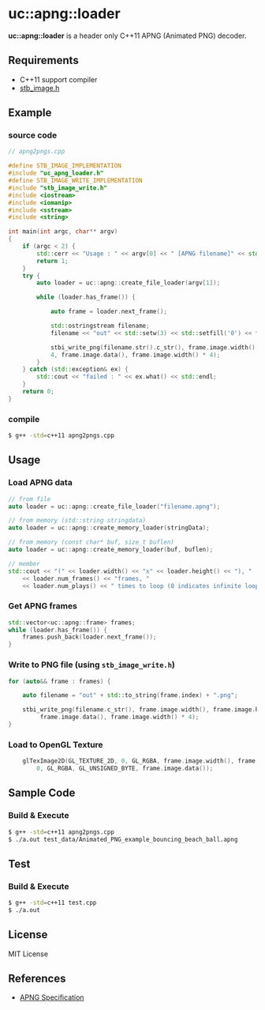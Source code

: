 # uc::apng::loader
**uc::apng::loader** is a header only C++11  APNG (Animated PNG) decoder.

## Requirements

* C++11 support compiler
* [stb_image.h](https://github.com/nothings/stb)

## Example

### source code

```cpp
// apng2pngs.cpp

#define STB_IMAGE_IMPLEMENTATION
#include "uc_apng_loader.h"
#define STB_IMAGE_WRITE_IMPLEMENTATION
#include "stb_image_write.h"
#include <iostream>
#include <iomanip>
#include <sstream>
#include <string>

int main(int argc, char** argv)
{
    if (argc < 2) {
        std::cerr << "Usage : " << argv[0] << " [APNG filename]" << std::endl;
        return 1;
    }
    try {
        auto loader = uc::apng::create_file_loader(argv[1]);

        while (loader.has_frame()) {

            auto frame = loader.next_frame();

            std::ostringstream filename;
            filename << "out" << std::setw(3) << std::setfill('0') << frame.index << ".png";

            stbi_write_png(filename.str().c_str(), frame.image.width(), frame.image.height(), 
	        4, frame.image.data(), frame.image.width() * 4);
        }
    } catch (std::exception& ex) {
        std::cout << "failed : " << ex.what() << std::endl;
    } 
    return 0;
}
```
### compile

```bash
$ g++ -std=c++11 apng2pngs.cpp
```

## Usage

### Load APNG data

```cpp
// from file
auto loader = uc::apng::create_file_loader("filename.apng");

// from memory (std::string stringdata)
auto loader = uc::apng::create_memory_loader(stringData);

// from memory (const char* buf, size_t buflen)
auto loader = uc::apng::create_memory_loader(buf, buflen);

// member
std::cout << "(" << loader.width() << "x" << loader.height() << "), " 
	<< loader.num_frames() << "frames, " 
	<< loader.num_plays() << " times to loop (0 indicates infinite looping).\n";
```

### Get APNG frames

```cpp
std::vector<uc::apng::frame> frames;
while (loader.has_frame()) {
	frames.push_back(loader.next_frame());
}
```

### Write to PNG file (using `stb_image_write.h`)

```cpp
for (auto&& frame : frames) {

	auto filename = "out" + std::to_string(frame.index) + ".png";

	stbi_write_png(filename.c_str(), frame.image.width(), frame.image.height(), 4,
		 frame.image.data(), frame.image.width() * 4);
}
```

### Load to OpenGL Texture

```cpp
	glTexImage2D(GL_TEXTURE_2D, 0, GL_RGBA, frame.image.width(), frame.image.height(), 
		0, GL_RGBA, GL_UNSIGNED_BYTE, frame.image.data());
```


## Sample Code

### Build & Execute

```bash
$ g++ -std=c++11 apng2pngs.cpp
$ ./a.out test_data/Animated_PNG_example_bouncing_beach_ball.apng
```

## Test

### Build & Execute

```bash
$ g++ -std=c++11 test.cpp
$ ./a.out
```

## License

MIT License

## References

* [APNG Specification](https://wiki.mozilla.org/APNG_Specification#.60fcTL.60:_The_Frame_Control_Chunk)
